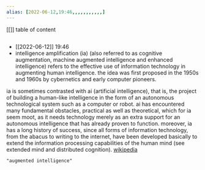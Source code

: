 ```yaml
---
alias: [2022-06-12,19:46,,,,,,,,,,,]
---
```

[[]]
table of content
```toc
```

- [[2022-06-12]] 19:46
- intelligence amplification (ia) (also referred to as cognitive augmentation, machine augmented intelligence and enhanced intelligence) refers to the effective use of information technology in augmenting human intelligence. the idea was first proposed in the 1950s and 1960s by cybernetics and early computer pioneers.

ia is sometimes contrasted with ai (artificial intelligence), that is, the project of building a human-like intelligence in the form of an autonomous technological system such as a computer or robot. ai has encountered many fundamental obstacles, practical as well as theoretical, which for ia seem moot, as it needs technology merely as an extra support for an autonomous intelligence that has already proven to function. moreover, ia has a long history of success, since all forms of information technology, from the abacus to writing to the internet, have been developed basically to extend the information processing capabilities of the human mind (see extended mind and distributed cognition).
[wikipedia](https://en.wikipedia.org/wiki/intelligence%20amplification)
```query
"augmented intelligence"
```